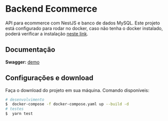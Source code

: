 # Backend Ecommerce

API para ecommerce com NestJS e banco de dados MySQL. Este projeto está configurado para rodar no docker, caso não tenha o docker instalado, poderá verificar a instalação [neste link](https://docs.docker.com/engine/install/).

## Documentação

**Swagger:** [demo](https://18.189.171.211:3002/api/docs)

## Configurações e download

Faça o download do projeto em sua máquina.
Comando disponíveis:

```bash
# desenvolvimento
$  docker-compose -f docker-compose.yaml up --build -d
# testes
$  yarn test
```
